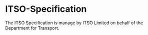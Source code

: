 # ITSO-Specification

The ITSO Specification is manage by ITSO Limited on behalf of the Department for Transport.
